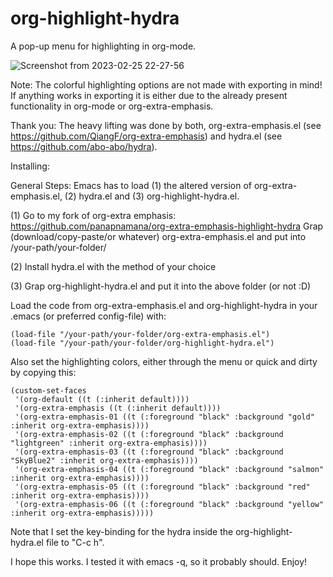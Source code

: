 # org-highlight-hydra
A pop-up menu for highlighting in org-mode.

![Screenshot from 2023-02-25 22-27-56](https://user-images.githubusercontent.com/60448228/221513856-919ca66f-7daf-48ae-970b-6532ccbd1be5.png)

Note: The colorful highlighting options are not made with exporting in mind! If anything works in exporting it is either due to the already present functionality in org-mode or org-extra-emphasis.

Thank you: The heavy lifting was done by both, org-extra-emphasis.el (see https://github.com/QiangF/org-extra-emphasis) and hydra.el (see https://github.com/abo-abo/hydra).

Installing:

General Steps:
Emacs has to load (1) the altered version of org-extra-emphasis.el, (2) hydra.el and (3) org-highlight-hydra.el.

(1) Go to my fork of org-extra emphasis: https://github.com/panapnamana/org-extra-emphasis-highlight-hydra
Grap (download/copy-paste/or whatever) org-extra-emphasis.el and put into /your-path/your-folder/

(2) Install hydra.el with the method of your choice

(3) Grap org-highlight-hydra.el and put it into the above folder (or not :D)


Load the code from org-extra-emphasis.el and org-highlight-hydra in your .emacs (or preferred config-file) with:

    (load-file "/your-path/your-folder/org-extra-emphasis.el")
    (load-file "/your-path/your-folder/org-highlight-hydra.el")
    
Also set the highlighting colors, either through the menu or quick and dirty by copying this:

    (custom-set-faces
     '(org-default ((t (:inherit default))))
     '(org-extra-emphasis ((t (:inherit default))))
     '(org-extra-emphasis-01 ((t (:foreground "black" :background "gold" :inherit org-extra-emphasis))))
     '(org-extra-emphasis-02 ((t (:foreground "black" :background "lightgreen" :inherit org-extra-emphasis))))
     '(org-extra-emphasis-03 ((t (:foreground "black" :background "SkyBlue2" :inherit org-extra-emphasis))))
     '(org-extra-emphasis-04 ((t (:foreground "black" :background "salmon" :inherit org-extra-emphasis))))
     '(org-extra-emphasis-05 ((t (:foreground "black" :background "red" :inherit org-extra-emphasis))))
     '(org-extra-emphasis-06 ((t (:foreground "black" :background "yellow" :inherit org-extra-emphasis)))))
    
Note that I set the key-binding for the hydra inside the org-highlight-hydra.el file to "C-c h".

I hope this works. I tested it with emacs -q, so it probably should. Enjoy!
